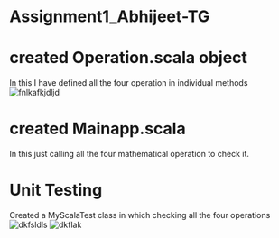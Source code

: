 # Assignment1_Abhijeet-TG

# created Operation.scala object
In this I have defined all the four operation in individual methods
![fnlkafkjdljd](https://github.com/Abhijeetgaurav/Assignment1_Abhijeet-TG/assets/83373398/2f8c238e-86a2-43f3-ae39-63448eba2506)


# created Mainapp.scala
In this just calling all the four mathematical operation to check it.

# Unit Testing
Created a MyScalaTest class in which checking all the four operations
![dkfsldls](https://github.com/Abhijeetgaurav/Assignment1_Abhijeet-TG/assets/83373398/abfedc1b-fc41-48df-9e64-199493c2c358)
![dkflak](https://github.com/Abhijeetgaurav/Assignment1_Abhijeet-TG/assets/83373398/f3c99311-4bbe-4a0f-9f80-b50ba6ba9aa8)
